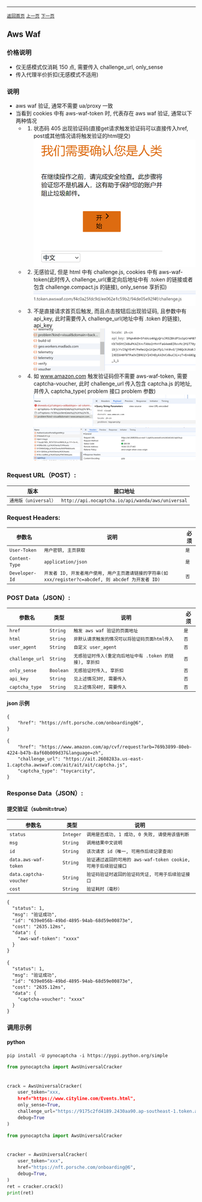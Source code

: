 ------

[`返回首页`](../README.md)    [`上一页`](cloudflare.md)   [`下一页`](perimeterx.md)

## Aws Waf

### 价格说明
* 仅无感模式仅消耗 150 点, 需要传入 challenge_url, only_sense
* 传入代理半价折扣(无感模式不适用)

### 说明
* aws waf 验证, 通常不需要 ua/proxy 一致
* 当看到 cookies 中有 aws-waf-token 时, 代表存在 aws waf 验证, 通常以下两种情况
    * 1. 状态码 405 出现验证码(直接get请求触发验证码可以直接传入href, post或其他情况请将触发验证的html提交)
    ![验证码样例](/images/aws/img.png)
    * 2. 无感验证, 但是 html 中有 challenge.js, cookies 中有 aws-waf-token(此时传入 challenge_url(重定向后地址中有 .token 的链接或者包含 challenge.compact.js 的链接), only_sense 享折扣)
    ![无感验证样例](/images/aws/img2.png)
    * 3. 不是直接请求首页后触发, 而且点击按钮后出现验证码, 且参数中有 api_key, 此时需要传入 challenge_url(地址中有 .token 的链接), api_key
    ![验证码样例2](/images/aws/img3.png)
    * 4. 如 www.amazon.com 触发验证码但不需要 aws-waf-token, 需要 captcha-voucher, 此时 challenge_url 传入包含 captcha.js 的地址, 并传入 captcha_type( problem 接口 problem 参数)
    ![验证码样例3](/images/aws/img4.png)
    ![验证码样例4](/images/aws/img5.png)

### Request URL（POST）:

| 版本               | 接口地址                                                    |
|------------------|---------------------------------------------------------|
| `通用版（universal）` | `http://api.nocaptcha.io/api/wanda/aws/universal` |

### Request Headers:

| 参数名            | 说明                 | 必须  |
|----------------|--------------------|-----|
| `User-Token`   | `用户密钥, 主页获取`       | `是` |
| `Content-Type` | `application/json` | `是` |
| `Developer-Id` | `开发者 ID, 开发者用户使用, 用户主页邀请链接的字符串(如 xxx/register?c=abcdef, 则 abcdef 为开发者 ID)`           | `否` |

### POST Data（JSON）:

| 参数名          | 类型        | 说明                                                                                                                                                             | 必须  |
|--------------|-----------|-----------------------------|-----|
| `href`       | `String`  | `触发 aws waf 验证的页面地址`    | `是` |
| `html`     | `String` | `非默认请求触发的情况可以将验证码页面html传入`       | `否` |
| `user_agent` | `String`  | `自定义 user_agent`       | `否` |
| `challenge_url` | `String`  | `无感验证时传入(重定向后地址中有 .token 的链接), 享折扣`       | `否` |
| `only_sense` | `Boolean`  | `无感验证时传入, 享折扣`       | `否` |
| `api_key` | `String`  | `见上述情况3时, 需要传入`       | `否` |
| `captcha_type` | `String`  | `见上述情况4时, 需要传入`       | `否` |

#### json 示例

```
{
    "href": "https://nft.porsche.com/onboarding@6",
}

{
    "href": "https://www.amazon.com/ap/cvf/request?arb=769b3899-80eb-4224-b47b-8af60b009d37&language=zh",
    "challenge_url": "https://ait.2608283a.us-east-1.captcha.awswaf.com/ait/ait/ait/captcha.js",
    "captcha_type": "toycarcity",
}
```


### Response Data（JSON）:

#### 提交验证（submit=true）

| 参数名            | 类型        | 说明                            |
|----------------|-----------|-------------------------------|
| `status`       | `Integer` | `调用是否成功, 1 成功, 0 失败, 请使用该值判断` |
| `msg`          | `String`  | `调用结果中文说明`                    |
| `id`           | `String`  | `该次请求 id（唯一, 可用作后续记录查询）`      |
| `data.aws-waf-token`   | `String`  | `验证通过返回的可用的 aws-waf-token cookie, 可用于后续验证接口`    |
| `data.captcha-voucher` | `String`  | `验证码验证时返回的验证码凭证, 可用于后续验证接口`    |
| `cost`         | `String`  | `验证耗时（毫秒）`                    |

```
{
  "status": 1,
  "msg": "验证成功",
  "id": "639e056b-49bd-4895-94ab-68d59e00873e",
  "cost": "2635.12ms",
  "data": {
    "aws-waf-token": "xxxx"
  }
}

{
  "status": 1,
  "msg": "验证成功",
  "id": "639e056b-49bd-4895-94ab-68d59e00873e",
  "cost": "2635.12ms",
  "data": {
    "captcha-voucher": "xxxx"
  }
}
```

### 调用示例

#### python

```shell
pip install -U pynocaptcha -i https://pypi.python.org/simple
```

```python
from pynocaptcha import AwsUniversalCracker


crack = AwsUniversalCracker(
    user_token="xxx,
    href="https://www.cityline.com/Events.html",
    only_sense=True,
    challenge_url="https://9175c2fd4189.2430aa90.ap-southeast-1.token.awswaf.com/9175c2fd4189/6e83bc7a594c/challenge.js",
    debug=True
)
```

```python
from pynocaptcha import AwsUniversalCracker


cracker = AwsUniversalCracker(
    user_token="xxx",
    href="https://nft.porsche.com/onboarding@6",
    debug=True,
)
ret = cracker.crack()
print(ret)
```
